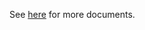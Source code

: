 See [here](https://github.com/kcl-lang/modules/blob/main/.integration/artifacthub/k8s/1.16/docs/README.md) for more documents.
